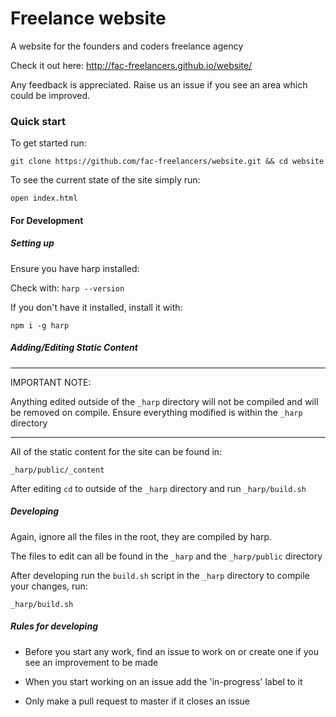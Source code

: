 # Freelance website

A website for the founders and coders freelance agency

Check it out here: http://fac-freelancers.github.io/website/

Any feedback is appreciated. Raise us an issue if you see an area which could be improved.

### Quick start

To get started run:

`git clone https://github.com/fac-freelancers/website.git && cd website`

To see the current state of the site simply run:

`open index.html`

#### For Development

##### Setting up

Ensure you have harp installed:

Check with: `harp --version`

If you don't have it installed, install it with:

`npm i -g harp`

##### Adding/Editing Static Content

----

IMPORTANT NOTE:

Anything edited outside of the `_harp` directory will not be compiled and will be removed on compile. Ensure everything modified is within the `_harp` directory

----

All of the static content for the site can be found in:

`_harp/public/_content`

After editing `cd` to outside of the `_harp` directory and run `_harp/build.sh`

##### Developing

Again, ignore all the files in the root, they are compiled by harp.

The files to edit can all be found in the `_harp` and the `_harp/public` directory

After developing run the `build.sh` script in the `_harp` directory to compile your changes, run:

`_harp/build.sh`

##### Rules for developing

* Before you start any work, find an issue to work on or create one if you see an improvement to be made

* When you start working on an issue add the 'in-progress' label to it

* Only make a pull request to master if it closes an issue
